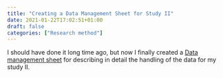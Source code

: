 ```yaml
---
title: "Creating a Data Management Sheet for Study II"
date: 2021-01-22T17:02:51+01:00
draft: false
categories: ["Research method"]
---
```


I should have done it long time ago, but now I finally created a [Data management sheet](https://github.com/jfrogren/portfolio-arkivet/blob/master/static/mdfiles/data-management-sheet-for-study-II.md) for describing in detail the handling of the data for my study II.  
